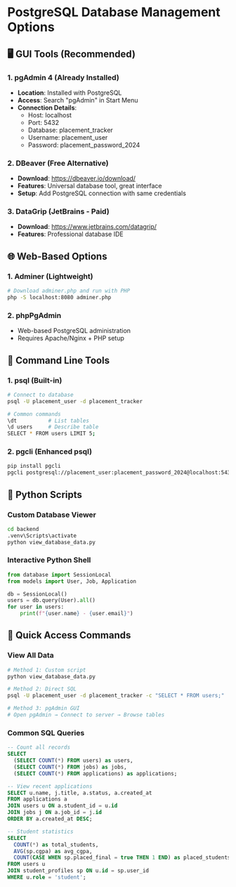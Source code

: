 # PostgreSQL Database Management Options

## 🖥️ GUI Tools (Recommended)

### 1. pgAdmin 4 (Already Installed)
- **Location**: Installed with PostgreSQL
- **Access**: Search "pgAdmin" in Start Menu
- **Connection Details**:
  - Host: localhost
  - Port: 5432
  - Database: placement_tracker
  - Username: placement_user
  - Password: placement_password_2024

### 2. DBeaver (Free Alternative)
- **Download**: https://dbeaver.io/download/
- **Features**: Universal database tool, great interface
- **Setup**: Add PostgreSQL connection with same credentials

### 3. DataGrip (JetBrains - Paid)
- **Download**: https://www.jetbrains.com/datagrip/
- **Features**: Professional database IDE

## 🌐 Web-Based Options

### 1. Adminer (Lightweight)
```bash
# Download adminer.php and run with PHP
php -S localhost:8080 adminer.php
```

### 2. phpPgAdmin
- Web-based PostgreSQL administration
- Requires Apache/Nginx + PHP setup

## 📱 Command Line Tools

### 1. psql (Built-in)
```bash
# Connect to database
psql -U placement_user -d placement_tracker

# Common commands
\dt          # List tables
\d users     # Describe table
SELECT * FROM users LIMIT 5;
```

### 2. pgcli (Enhanced psql)
```bash
pip install pgcli
pgcli postgresql://placement_user:placement_password_2024@localhost:5432/placement_tracker
```

## 🐍 Python Scripts

### Custom Database Viewer
```bash
cd backend
.venv\Scripts\activate
python view_database_data.py
```

### Interactive Python Shell
```python
from database import SessionLocal
from models import User, Job, Application

db = SessionLocal()
users = db.query(User).all()
for user in users:
    print(f"{user.name} - {user.email}")
```

## 🔧 Quick Access Commands

### View All Data
```bash
# Method 1: Custom script
python view_database_data.py

# Method 2: Direct SQL
psql -U placement_user -d placement_tracker -c "SELECT * FROM users;"

# Method 3: pgAdmin GUI
# Open pgAdmin → Connect to server → Browse tables
```

### Common SQL Queries
```sql
-- Count all records
SELECT 
  (SELECT COUNT(*) FROM users) as users,
  (SELECT COUNT(*) FROM jobs) as jobs,
  (SELECT COUNT(*) FROM applications) as applications;

-- View recent applications
SELECT u.name, j.title, a.status, a.created_at 
FROM applications a
JOIN users u ON a.student_id = u.id
JOIN jobs j ON a.job_id = j.id
ORDER BY a.created_at DESC;

-- Student statistics
SELECT 
  COUNT(*) as total_students,
  AVG(sp.cgpa) as avg_cgpa,
  COUNT(CASE WHEN sp.placed_final = true THEN 1 END) as placed_students
FROM users u
JOIN student_profiles sp ON u.id = sp.user_id
WHERE u.role = 'student';
```
